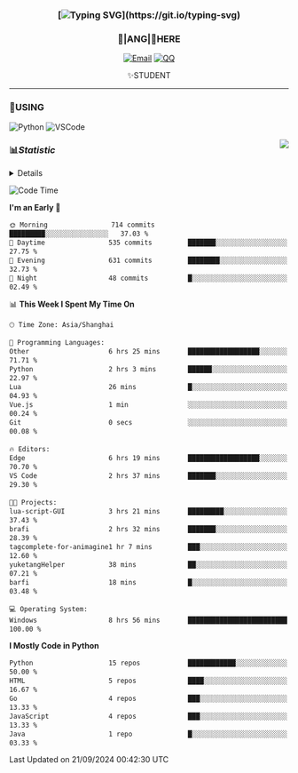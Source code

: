 <div align="center">


### [![Typing SVG](https://readme-typing-svg.herokuapp.com?size=25&duration=2500&color=8C43EA&vCenter=true&width=200&height=40&lines=%F0%9F%8C%B1ANGJustinl%F0%9F%8C%B1+!)](https://git.io/typing-svg)


### 🥛|**ANG**|🥛HERE



[![Email](https://img.shields.io/badge/Email-ANGJustin@163.com-6A5ACD?style=flat-square&logoColor=fff)](mailto:ANGJustinl@163.com)
[![QQ](https://img.shields.io/badge/QQ-77139032-98FB98?style=flat-square&logoColor=fff)](https://qm.qq.com/cgi-bin/qm/qr?k=mcs-cON_aPNfc3hO8-H7lWJHDX-5nKr7&noverify=0)




✨STUDENT 

</div>

---

### 🎨USING

![Python](https://img.shields.io/badge/-Python-blue?style=flat-square&logo=Python&logoColor=fff)
![VSCode](https://img.shields.io/badge/-VSCode-blue?style=flat-square&logo=visualstudiocode&logoColor=fff)


<a href="#">
  <img align="right" src="https://github-readme-stats.vercel.app/api?username=ANGJustinl&count_private=true&show_icons=true&hide_border=true&bg_color=15,f2f7fd,E0EAFC" />
</a>




### 📊*Statistic* 

<details>

<p align="center">
   <img src="github-metrics.svg" alt="typing-svg">
</p>

[![Github activity graph](https://github-readme-activity-graph.angforever.top/graph?username=ANGJustinl&theme=dracula)](https://github.com/ANGJustinl/ANGJustinl)
![image](https://github.com/ANGJustinl/ANGJustinl/assets/96008766/f6c957b8-b907-482a-8804-4c1f944d4b60)
</details>

<!--START_SECTION:waka-->
![Code Time](http://img.shields.io/badge/Code%20Time-290%20hrs%2055%20mins-blue)

**I'm an Early 🐤** 

```text
🌞 Morning                714 commits         █████████░░░░░░░░░░░░░░░░   37.03 % 
🌆 Daytime                535 commits         ███████░░░░░░░░░░░░░░░░░░   27.75 % 
🌃 Evening                631 commits         ████████░░░░░░░░░░░░░░░░░   32.73 % 
🌙 Night                  48 commits          █░░░░░░░░░░░░░░░░░░░░░░░░   02.49 % 
```


📊 **This Week I Spent My Time On** 

```text
🕑︎ Time Zone: Asia/Shanghai

💬 Programming Languages: 
Other                    6 hrs 25 mins       ██████████████████░░░░░░░   71.71 % 
Python                   2 hrs 3 mins        ██████░░░░░░░░░░░░░░░░░░░   22.97 % 
Lua                      26 mins             █░░░░░░░░░░░░░░░░░░░░░░░░   04.93 % 
Vue.js                   1 min               ░░░░░░░░░░░░░░░░░░░░░░░░░   00.24 % 
Git                      0 secs              ░░░░░░░░░░░░░░░░░░░░░░░░░   00.08 % 

🔥 Editors: 
Edge                     6 hrs 19 mins       ██████████████████░░░░░░░   70.70 % 
VS Code                  2 hrs 37 mins       ███████░░░░░░░░░░░░░░░░░░   29.30 % 

🐱‍💻 Projects: 
lua-script-GUI           3 hrs 21 mins       █████████░░░░░░░░░░░░░░░░   37.43 % 
brafi                    2 hrs 32 mins       ███████░░░░░░░░░░░░░░░░░░   28.39 % 
tagcomplete-for-animagine1 hr 7 mins         ███░░░░░░░░░░░░░░░░░░░░░░   12.60 % 
yuketangHelper           38 mins             ██░░░░░░░░░░░░░░░░░░░░░░░   07.21 % 
barfi                    18 mins             █░░░░░░░░░░░░░░░░░░░░░░░░   03.48 % 

💻 Operating System: 
Windows                  8 hrs 56 mins       █████████████████████████   100.00 % 
```

**I Mostly Code in Python** 

```text
Python                   15 repos            ████████████░░░░░░░░░░░░░   50.00 % 
HTML                     5 repos             ████░░░░░░░░░░░░░░░░░░░░░   16.67 % 
Go                       4 repos             ███░░░░░░░░░░░░░░░░░░░░░░   13.33 % 
JavaScript               4 repos             ███░░░░░░░░░░░░░░░░░░░░░░   13.33 % 
Java                     1 repo              █░░░░░░░░░░░░░░░░░░░░░░░░   03.33 % 
```




 Last Updated on 21/09/2024 00:42:30 UTC
<!--END_SECTION:waka-->
